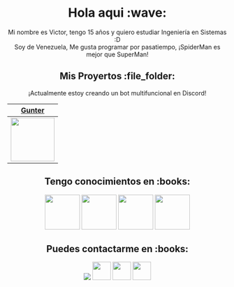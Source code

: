 <h1  align="center">Hola aqui :wave:</h1>

<p align="center">Mi nombre es Victor, tengo 15 años y quiero estudiar Ingeniería en Sistemas :D<br> 
Soy de Venezuela, Me gusta programar por pasatiempo, ¡SpiderMan es mejor que SuperMan! </p>

<h2 align="center">Mis Proyertos :file_folder:</h2>

<p align="center"> ¡Actualmente estoy creando un bot multifuncional en Discord!

| <a href="https://discord.com/oauth2/authorize?client_id=908862622672236635&scope=bot&permissions=8" target="_blank">**Gunter**</a> | 
| :---: | 
<img align='center' src='https://cdn.discordapp.com/avatars/777282969705644060/27a8c6bc08767a4d17e47495e866042d.webp?size=1024' width="100px"  height='100px'> |

<h2 align="center">Tengo conocimientos en :books:</h2>

  <p align="center"> 
  <img src='https://cdn.discordapp.com/emojis/911470322346233866.png' height='80px'/> 
  <img src='https://cdn.discordapp.com/emojis/911470270517235772.png' height='80px'/> 
  <img src='https://cdn.discordapp.com/emojis/911470302268121108.png' height='80px'/> 
  <img src='https://cdn.discordapp.com/emojis/911471408956198912.png' height='80px'/> 
</p> 

<h2 align="center">Puedes contactarme en :books:</h2>

<p align="center"> 
<img src="https://cdn.discordapp.com/emojis/910978103793303582.gif?size=44"/>
<img src='https://cdn.discordapp.com/attachments/909121957562314803/911759734871314503/Discord.png.png' width="42px"  height='42px'> 
<img src='https://cdn.discordapp.com/attachments/909121957562314803/911759758103560212/Twitter.png.png' width="42px"  height='42px'> 
<img src='https://cdn.discordapp.com/attachments/909121957562314803/911760985143017472/Youtube.png.png' width="42px"  height='42px'> 
</p> 
